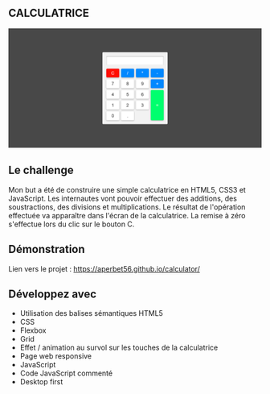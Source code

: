 ## CALCULATRICE

![Design preview for the project](./img/preview.png)

## Le challenge

Mon but a été de construire une simple calculatrice en HTML5, CSS3 et JavaScript. Les internautes vont pouvoir effectuer des additions, des soustractions, des divisions et multiplications. Le résultat de l'opération effectuée va apparaître dans l'écran de la calculatrice. La remise à zéro s'effectue lors du clic sur le bouton C.

## Démonstration

Lien vers le projet : https://aperbet56.github.io/calculator/

## Développez avec

- Utilisation des balises sémantiques HTML5
- CSS
- Flexbox
- Grid
- Effet / animation au survol sur les touches de la calculatrice
- Page web responsive
- JavaScript
- Code JavaScript commenté
- Desktop first
